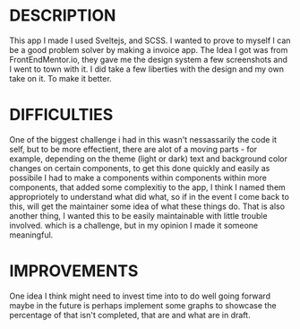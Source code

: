 # DESCRIPTION
This app I made I used Sveltejs, and SCSS. I wanted to prove to myself I can be a good problem solver by making a invoice app. The Idea I got was from FrontEndMentor.io, they gave me the design system a few screenshots and I went to town with it. I did take a few liberties with the design and my own take on it. To make it better.

# DIFFICULTIES
One of the biggest challenge i had in this wasn't nessassarily the code it self, but to be more effectient, there are alot of a moving parts - for example, depending on the theme (light or dark) text and background color changes on certain components, to get this done quickly and easily as possibile I had to make a components within components within more components, that added some complexitiy to the app, I think I named them appropriotely to understand what did what, so if in the event I come back to this, will get the maintainer some idea of what these things do. That is also another thing, I wanted this to be easily maintainable with little trouble involved. which is a challenge, but in my opinion I made it someone meaningful.


# IMPROVEMENTS
One idea I think might need to invest time into to do well going forward maybe in the future is perhaps implement some graphs to showcase the percentage of that isn't completed, that are and what are in draft.